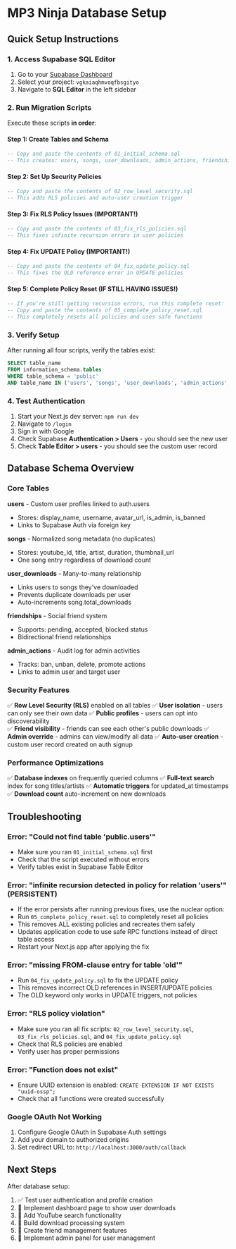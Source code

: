 # MP3 Ninja Database Setup

## Quick Setup Instructions

### 1. Access Supabase SQL Editor
1. Go to your [Supabase Dashboard](https://supabase.com/dashboard)
2. Select your project: `vgkaiaqhmvoqfbsgityo` 
3. Navigate to **SQL Editor** in the left sidebar

### 2. Run Migration Scripts
Execute these scripts **in order**:

#### Step 1: Create Tables and Schema
```sql
-- Copy and paste the contents of 01_initial_schema.sql
-- This creates: users, songs, user_downloads, admin_actions, friendships tables
```

#### Step 2: Set Up Security Policies  
```sql
-- Copy and paste the contents of 02_row_level_security.sql  
-- This adds RLS policies and auto-user creation trigger
```

#### Step 3: Fix RLS Policy Issues (IMPORTANT!)
```sql
-- Copy and paste the contents of 03_fix_rls_policies.sql
-- This fixes infinite recursion errors in user policies
```

#### Step 4: Fix UPDATE Policy (IMPORTANT!)
```sql
-- Copy and paste the contents of 04_fix_update_policy.sql
-- This fixes the OLD reference error in UPDATE policies
```

#### Step 5: Complete Policy Reset (IF STILL HAVING ISSUES!)
```sql
-- If you're still getting recursion errors, run this complete reset:
-- Copy and paste the contents of 05_complete_policy_reset.sql
-- This completely resets all policies and uses safe functions
```

### 3. Verify Setup
After running all four scripts, verify the tables exist:
```sql
SELECT table_name 
FROM information_schema.tables 
WHERE table_schema = 'public' 
AND table_name IN ('users', 'songs', 'user_downloads', 'admin_actions', 'friendships');
```

### 4. Test Authentication
1. Start your Next.js dev server: `npm run dev`
2. Navigate to `/login`
3. Sign in with Google
4. Check Supabase **Authentication > Users** - you should see the new user
5. Check **Table Editor > users** - you should see the custom user record

## Database Schema Overview

### Core Tables

**users** - Custom user profiles linked to auth.users
- Stores: display_name, username, avatar_url, is_admin, is_banned
- Links to Supabase Auth via foreign key

**songs** - Normalized song metadata (no duplicates)
- Stores: youtube_id, title, artist, duration, thumbnail_url
- One song entry regardless of download count

**user_downloads** - Many-to-many relationship  
- Links users to songs they've downloaded
- Prevents duplicate downloads per user
- Auto-increments song.total_downloads

**friendships** - Social friend system
- Supports: pending, accepted, blocked status
- Bidirectional friend relationships

**admin_actions** - Audit log for admin activities
- Tracks: ban, unban, delete, promote actions
- Links to admin user and target user

### Security Features

✅ **Row Level Security (RLS)** enabled on all tables
✅ **User isolation** - users can only see their own data
✅ **Public profiles** - users can opt into discoverability  
✅ **Friend visibility** - friends can see each other's public downloads
✅ **Admin override** - admins can view/modify all data
✅ **Auto-user creation** - custom user record created on auth signup

### Performance Optimizations

✅ **Database indexes** on frequently queried columns
✅ **Full-text search** index for song titles/artists
✅ **Automatic triggers** for updated_at timestamps
✅ **Download count** auto-increment on new downloads

## Troubleshooting

### Error: "Could not find table 'public.users'"
- Make sure you ran `01_initial_schema.sql` first
- Check that the script executed without errors
- Verify tables exist in Supabase Table Editor

### Error: "infinite recursion detected in policy for relation 'users'" (PERSISTENT)
- If the error persists after running previous fixes, use the nuclear option:
- Run `05_complete_policy_reset.sql` to completely reset all policies
- This removes ALL existing policies and recreates them safely
- Updates application code to use safe RPC functions instead of direct table access
- Restart your Next.js app after applying the fix

### Error: "missing FROM-clause entry for table 'old'"
- Run `04_fix_update_policy.sql` to fix the UPDATE policy
- This removes incorrect OLD references in INSERT/UPDATE policies
- The OLD keyword only works in UPDATE triggers, not policies

### Error: "RLS policy violation" 
- Make sure you ran all fix scripts: `02_row_level_security.sql`, `03_fix_rls_policies.sql`, and `04_fix_update_policy.sql`
- Check that RLS policies are enabled
- Verify user has proper permissions

### Error: "Function does not exist"
- Ensure UUID extension is enabled: `CREATE EXTENSION IF NOT EXISTS "uuid-ossp";`
- Check that all functions were created successfully

### Google OAuth Not Working
1. Configure Google OAuth in Supabase Auth settings
2. Add your domain to authorized origins
3. Set redirect URL to: `http://localhost:3000/auth/callback`

## Next Steps

After database setup:
1. ✅ Test user authentication and profile creation
2. 🔲 Implement dashboard page to show user downloads  
3. 🔲 Add YouTube search functionality
4. 🔲 Build download processing system
5. 🔲 Create friend management features
6. 🔲 Implement admin panel for user management